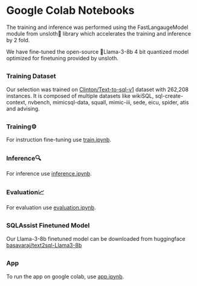 # Google Colab Notebooks

The training and inference was performed using the FastLangaugeModel module from unsloth🦥 library which accelerates the training and inference by 2 fold. 

We have fine-tuned the open-source 🦙Llama-3-8b 4 bit quantized model optimized for finetuning provided by unsloth.

##
### Training Dataset
Our selection was trained on [Clinton/Text-to-sql-v1](https://huggingface.co/datasets/Clinton/Text-to-sql-v1) dataset with 262,208 instances. It is composed of multiple datasets like wikiSQL, sql-create-context, nvbench, mimicsql-data, squall, mimic-iii, sede, eicu, spider, atis and advising. 

##
### Training⚙️
For instruction fine-tuning use [train.ipynb](train.ipynb). 

##
### Inference🔍 
For inference use [inference.ipynb](inference.ipynb). 

##
### Evaluation📈
For evaluation use [evaluation.ipynb](evaluation.ipynb). 

##
### SQLAssist Finetuned Model
Our Llama-3-8b finetuned model can be downloaded from huggingface [basavaraj/text2sql-Llama3-8b](https://huggingface.co/basavaraj/text2sql-Llama3-8b)

##
### App
To run the app on google colab, use [app.ipynb](app.ipynb). 
